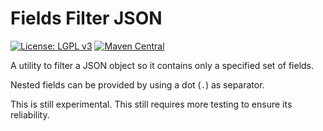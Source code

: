 # Fields Filter JSON
[![License: LGPL v3](https://img.shields.io/badge/License-LGPL%20v3-blue.svg?style=plastic)](https://www.gnu.org/licenses/lgpl-3.0)
[![Maven Central](https://maven-badges.herokuapp.com/maven-central/com.github.arucard21.simplyrestful/fields-filter-json/badge.svg?style=plastic)](https://maven-badges.herokuapp.com/maven-central/com.github.arucard21.simplyrestful/fields-filter-json)

A utility to filter a JSON object so it contains only a specified set of fields. 

Nested fields can be provided by using a dot (`.`) as separator. 

This is still experimental. This still requires more testing to ensure its reliability.
